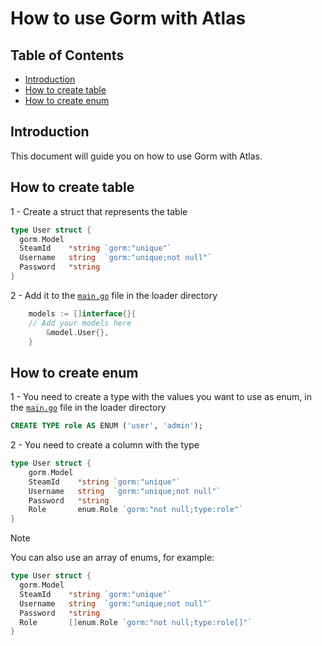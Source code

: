 # How to use Gorm with Atlas

## Table of Contents
- [Introduction](#introduction)
- [How to create table](#how-to-create-table)
- [How to create enum](#how-to-create-enum)

## Introduction
This document will guide you on how to use Gorm with Atlas.


## How to create table
1 - Create a struct that represents the table
```go
type User struct {
  gorm.Model
  SteamId    *string `gorm:"unique"`
  Username   string  `gorm:"unique;not null"`
  Password   *string
}
```
2 - Add it to the [`main.go`](/api/database/loader/main.go) file in the loader directory
```go
	models := []interface{}{
    // Add your models here
		&model.User{},
	}
``` 

## How to create enum

1 - You need to create a type with the values you want to use as enum, in the [`main.go`](/api/database/loader/main.go) file in the loader directory
```sql
CREATE TYPE role AS ENUM ('user', 'admin');
```
2 - You need to create a column with the type
```go
type User struct {
	gorm.Model
	SteamId    *string `gorm:"unique"`
	Username   string  `gorm:"unique;not null"`
	Password   *string
	Role       enum.Role `gorm:"not null;type:role"`
}
```

> [!NOTE]
> You can also use an array of enums, for example: 
```go
type User struct {
  gorm.Model
  SteamId    *string `gorm:"unique"`
  Username   string  `gorm:"unique;not null"`
  Password   *string
  Role       []enum.Role `gorm:"not null;type:role[]"`
}
```

